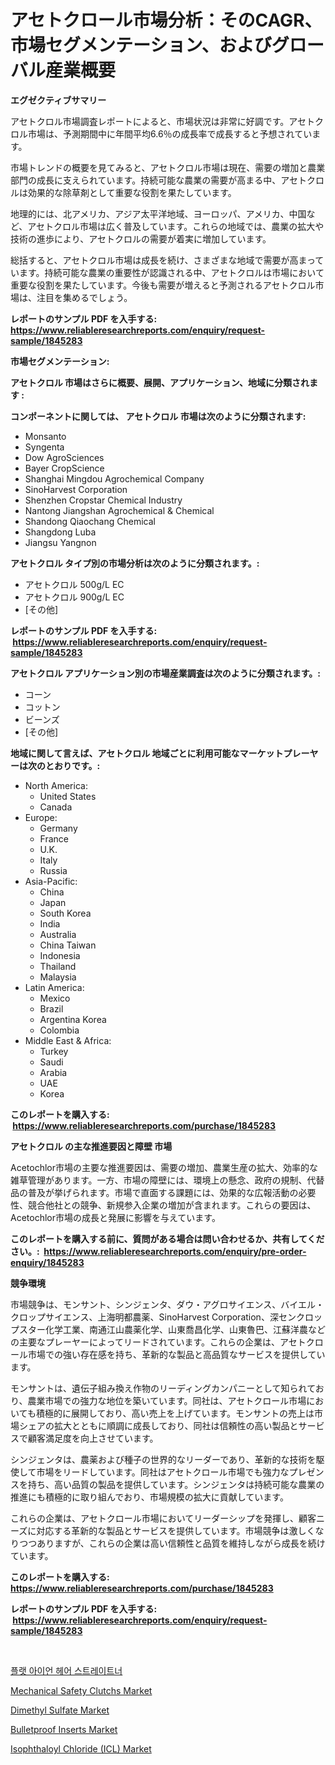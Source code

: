 <p><h1>アセトクロール市場分析：そのCAGR、市場セグメンテーション、およびグローバル産業概要</h1></p><p><strong>エグゼクティブサマリー</strong></p>
<p><p>アセトクロル市場調査レポートによると、市場状況は非常に好調です。アセトクロル市場は、予測期間中に年間平均6.6％の成長率で成長すると予想されています。</p><p>市場トレンドの概要を見てみると、アセトクロル市場は現在、需要の増加と農業部門の成長に支えられています。持続可能な農業の需要が高まる中、アセトクロルは効果的な除草剤として重要な役割を果たしています。</p><p>地理的には、北アメリカ、アジア太平洋地域、ヨーロッパ、アメリカ、中国など、アセトクロル市場は広く普及しています。これらの地域では、農業の拡大や技術の進歩により、アセトクロルの需要が着実に増加しています。</p><p>総括すると、アセトクロル市場は成長を続け、さまざまな地域で需要が高まっています。持続可能な農業の重要性が認識される中、アセトクロルは市場において重要な役割を果たしています。今後も需要が増えると予測されるアセトクロル市場は、注目を集めるでしょう。</p></p>
<p><strong>レポートのサンプル PDF を入手する: <a href="https://www.reliableresearchreports.com/enquiry/request-sample/1845283">https://www.reliableresearchreports.com/enquiry/request-sample/1845283</a></strong></p>
<p><strong>市場セグメンテーション:</strong></p>
<p><strong> アセトクロル 市場はさらに概要、展開、アプリケーション、地域に分類されます :</strong></p>
<p><strong>コンポーネントに関しては、 アセトクロル 市場は次のように分類されます: &nbsp;</strong></p>
<p><ul><li>Monsanto</li><li>Syngenta</li><li>Dow AgroSciences</li><li>Bayer CropScience</li><li>Shanghai Mingdou Agrochemical Company</li><li>SinoHarvest Corporation</li><li>Shenzhen Cropstar Chemical Industry</li><li>Nantong Jiangshan Agrochemical & Chemical</li><li>Shandong Qiaochang Chemical</li><li>Shangdong Luba</li><li>Jiangsu Yangnon</li></ul></p>
<p><strong> アセトクロル タイプ別の市場分析は次のように分類されます。:</strong></p>
<p><ul><li>アセトクロル 500g/L EC</li><li>アセトクロル 900g/L EC</li><li>[その他]</li></ul></p>
<p><strong>レポートのサンプル PDF を入手する: &nbsp;<a href="https://www.reliableresearchreports.com/enquiry/request-sample/1845283">https://www.reliableresearchreports.com/enquiry/request-sample/1845283</a></strong></p>
<p><strong> アセトクロル アプリケーション別の市場産業調査は次のように分類されます。:</strong></p>
<p><ul><li>コーン</li><li>コットン</li><li>ビーンズ</li><li>[その他]</li></ul></p>
<p><strong>地域に関して言えば、アセトクロル 地域ごとに利用可能なマーケットプレーヤーは次のとおりです。:</strong></p>
<p><ul>
    <li>
        North America:
        <ul>
            <li>United States</li>
            <li>Canada</li>
        </ul>
    </li>
    <li>
        Europe:
        <ul>
            <li>Germany</li>
            <li>France</li>
            <li>U.K.</li>
            <li>Italy</li>
            <li>Russia</li>
        </ul>
    </li>
    <li>
        Asia-Pacific:
        <ul>
            <li>China</li>
            <li>Japan</li>
            <li>South Korea</li>
            <li>India</li>
            <li>Australia</li>
            <li>China Taiwan</li>
            <li>Indonesia</li>
            <li>Thailand</li>
            <li>Malaysia</li>
        </ul>
    </li>
    <li>
        Latin America:
        <ul>
            <li>Mexico</li>
            <li>Brazil</li>
            <li>Argentina Korea</li>
            <li>Colombia</li>
        </ul>
    </li>
    <li>
        Middle East & Africa:
        <ul>
            <li>Turkey</li>
            <li>Saudi</li>
            <li>Arabia</li>
            <li>UAE</li>
            <li>Korea</li>
        </ul>
    </li>
    </ul></p>
<p><strong>このレポートを購入する: &nbsp;<a href="https://www.reliableresearchreports.com/purchase/1845283">https://www.reliableresearchreports.com/purchase/1845283</a></strong></p>
<p><strong>アセトクロル の主な推進要因と障壁 市場</strong></p>
<p><p>Acetochlor市場の主要な推進要因は、需要の増加、農業生産の拡大、効率的な雑草管理があります。一方、市場の障壁には、環境上の懸念、政府の規制、代替品の普及が挙げられます。市場で直面する課題には、効果的な広報活動の必要性、競合他社との競争、新規参入企業の増加が含まれます。これらの要因は、Acetochlor市場の成長と発展に影響を与えています。</p></p>
<p><strong>このレポートを購入する前に、質問がある場合は問い合わせるか、共有してください。:&nbsp; <a href="https://www.reliableresearchreports.com/enquiry/pre-order-enquiry/1845283">https://www.reliableresearchreports.com/enquiry/pre-order-enquiry/1845283</a></strong></p>
<p><strong>競争環境</strong></p>
<p><p>市場競争は、モンサント、シンジェンタ、ダウ・アグロサイエンス、バイエル・クロップサイエンス、上海明都農薬、SinoHarvest Corporation、深センクロップスター化学工業、南通江山農薬化学、山東喬昌化学、山東魯巴、江蘇洋農などの主要なプレーヤーによってリードされています。これらの企業は、アセトクロール市場での強い存在感を持ち、革新的な製品と高品質なサービスを提供しています。</p><p>モンサントは、遺伝子組み換え作物のリーディングカンパニーとして知られており、農業市場での強力な地位を築いています。同社は、アセトクロール市場においても積極的に展開しており、高い売上を上げています。モンサントの売上は市場シェアの拡大とともに順調に成長しており、同社は信頼性の高い製品とサービスで顧客満足度を向上させています。</p><p>シンジェンタは、農薬および種子の世界的なリーダーであり、革新的な技術を駆使して市場をリードしています。同社はアセトクロール市場でも強力なプレゼンスを持ち、高い品質の製品を提供しています。シンジェンタは持続可能な農業の推進にも積極的に取り組んでおり、市場規模の拡大に貢献しています。</p><p>これらの企業は、アセトクロール市場においてリーダーシップを発揮し、顧客ニーズに対応する革新的な製品とサービスを提供しています。市場競争は激しくなりつつありますが、これらの企業は高い信頼性と品質を維持しながら成長を続けています。</p></p>
<p><strong>このレポートを購入する: &nbsp; <a href="https://www.reliableresearchreports.com/purchase/1845283">https://www.reliableresearchreports.com/purchase/1845283</a></strong></p>
<p><strong>レポートのサンプル PDF を入手する: &nbsp;<a href="https://www.reliableresearchreports.com/enquiry/request-sample/1845283">https://www.reliableresearchreports.com/enquiry/request-sample/1845283</a></strong><strong></strong></p>
<p>&nbsp;</p>
<p><p><a href="https://github.com/vdhdwjyp90142/Market-Research-Report-List-1/blob/main/1513610186154.md">플랫 아이언 헤어 스트레이트너</a></p><p><a href="https://github.com/lbird53714/Market-Research-Report-List-3/blob/main/mechanical-safety-clutchs-market.md">Mechanical Safety Clutchs Market</a></p><p><a href="https://issuu.com/reportprime-2/docs/dimethyl-sulfate-market-size-2030.pptx">Dimethyl Sulfate Market</a></p><p><a href="https://view.publitas.com/reportprime-1/bulletproof-inserts-market-size-focuses-on-market-dynamics-in-depth-analysis-and-future-projections-of-its-market-forecasted-for-period-from-2024-to-2031/">Bulletproof Inserts Market</a></p><p><a href="https://issuu.com/reportprime-2/docs/isophthaloyl-chloride-icl-market-size-2030.pptx">Isophthaloyl Chloride (ICL) Market</a></p></p>